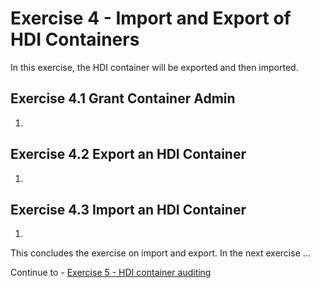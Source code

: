 # Exercise 4 - Import and Export of HDI Containers

  In this exercise, the HDI container will be exported and then imported.

## Exercise 4.1 Grant Container Admin

1. 

## Exercise 4.2 Export an HDI Container

1.

## Exercise 4.3 Import an HDI Container

1.

This concludes the exercise on import and export.  In the next exercise ...

Continue to - [Exercise 5 - HDI container auditing](../../business_app_studio/ex5/README.md)
